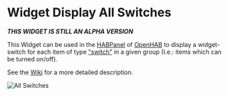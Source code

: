 # Widget Display All Switches

**_THIS WIDGET IS STILL AN ALPHA VERSION_**

This Widget can be used in the [HABPanel](https://www.openhab.org/docs/configuration/habpanel.html#designing-dashboard-interfaces-with-habpanel) of [OpenHAB](https://www.openhab.org) to display a widget-switch for each item of type ["switch"](https://www.openhab.org/docs/concepts/items.html#items) in a given group (I.e.: items which can be turned on/off).

See the [Wiki](https://github.com/vletroye/OpenHAB/wiki/Widget-Confirm-Switch) for a more detailed description.

![All Switches](https://i.imgur.com/HkUoKa0.png)
